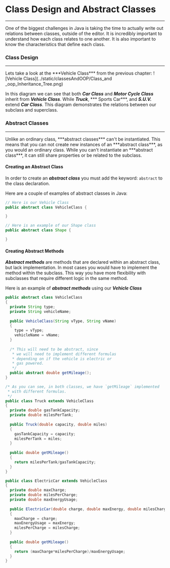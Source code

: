 # Class Design and Abstract Classes
<hr>
One of the biggest challenges in Java is taking the time to actually write out relations between classes, outside of the editor. It is incredibly important to understand how each class relates to one another. It is also important to know the characteristics that define each class.


### Class Design
<hr>
Lets take a look at the ***Vehicle Class*** from the previous chapter:
![Vehicle Class](../static/classesAndOOP/Class_and _oop_Inheritance_Tree.png)

In this diagram we can see that both ***Car Class*** and ***Motor Cycle Class*** inherit from ***Vehicle Class***. While ***Truck***, *** Sports Car***, and ***S.U.V.*** extend ***Car Class***. This diagram demonstrates the relations between our subclass and superclass.


### Abstract Classes
<hr>
Unlike an ordinary class, ***abstract classes*** can't be instantiated. This means that you can not create new instances of an ***abstract class***, as you would an ordinary class. While you can't instantiate an ***abstract class***, it can still share properties or be related to the subclass. 

#### Creating an Abstract Class
In order to create an ***abstract class*** you must add the keyword: `abstract` to the class declaration.

Here are a couple of examples of abstract classes in Java:

```Java
// Here is our Vehicle Class
public abstract class VehicleClass {

}

// Here is an example of our Shape class
public abstract class Shape {

}
```
#### Creating Abstract Methods
***Abstract methods*** are methods that are declared within an abstract class, but lack implementation. In most cases you would have to implement the method within the subclass. This way you have more flexibility with subclasses that require different logic in the same method.

Here is an example of ***abstract methods*** using our ***Vehicle Class***

```Java
public abstract class VehicleClass
{
  private String type;
  private String vehicleName;
  
  public VehicleClass(String vType, String vName)
  {
    type = vType;
    vehicleName = vName;
  }
  
  /* This will need to be abstract, since 
   * we will need to implement different formulas
   * depending on if the vehicle is electric or 
   * gas powered.
   */ 
  public abstract double getMileage();
}

/* As you can see, in both classes, we have `getMileage` implemented
 * with different formulas.
 */ 
public class Truck extends VehicleClass
{
  private double gasTankCapacity;
  private double milesPerTank;
  
  public Truck(double capacity, double miles)
  {
    gasTankCapacity = capacity;
    milesPerTank = miles;
  }
  
  public double getMileage()
  {
    return milesPerTank/gasTankCapacity;
  }
}

public class ElectricCar extends VehicleClass
{
  private double maxCharge;
  private double milesPerCharge;
  private double maxEnergyUsage;
  
  public ElectricCar(double charge, double maxEnergy, double milesCharge)
  {
    maxCharge = charge;
    maxEnergyUsage = maxEnergy;
    milesPerCharge = milesCharge;
  }
  
  public double getMileage()
  {
    return (maxCharge*milesPerCharge)/maxEnergyUsage;
  }
}

```
